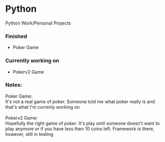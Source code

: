 # Python
Python Work/Personal Projects

<h3>Finished</h3>
<ul>
  <li>Poker Game</li>
</ul>
<h3>Currently working on</h3>
<ul>
  <li>Pokerv2 Game </li>
</ul>

<h3>Notes:</h3>
Poker Game:
<br> It's not a real game of poker. Someone told me what poker really is and that's what I'm currenly working on
<br> 
<br> Pokerv2 Game:
<br> Hopefully the right game of poker. It's play until someone doesn't want to play anymore or if you have less then 10 coins left. Framework is there, however, still in testing

